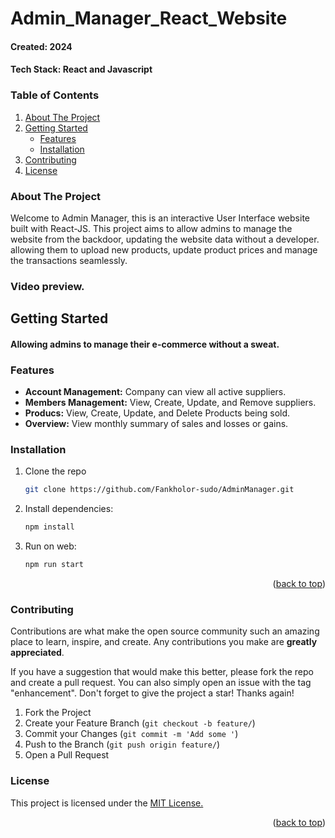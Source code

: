 # Admin_Manager_React_Website

#### Created: 2024
#### Tech Stack: React and Javascript

<!-- TABLE OF CONTENTS -->
### Table of Contents
<ol>
  <li>
    <a href="#about-the-project">About The Project</a>
  </li>
  <li>
    <a href="#getting-started">Getting Started</a>
    <ul>
      <li><a href="#features">Features</a></li>
      <li><a href="#installation">Installation</a></li>
    </ul>
  </li>
  <li><a href="#contributing">Contributing</a></li>
  <li><a href="#license">License</a></li>
</ol>


### About The Project
Welcome to Admin Manager, this is an interactive User Interface website built with React-JS. 
This project aims to allow admins to manage the website from the backdoor, updating the 
website data without a developer. allowing them to upload new products, update product prices 
and manage the transactions seamlessly.

### Video preview.



## Getting Started
#### Allowing admins to manage their e-commerce without a sweat.

### Features
* <b>Account Management:</b> Company can view all active suppliers.
* <b>Members Management:</b> View, Create, Update, and Remove suppliers.
* <b>Producs:</b> View, Create, Update, and Delete Products being sold.
* <b>Overview:</b> View monthly summary of sales and losses or gains.


### Installation
1. Clone the repo
   ```sh
   git clone https://github.com/Fankholor-sudo/AdminManager.git
   ```
2. Install dependencies:
   ```sh
   npm install
   ```
5. Run on web:
   ```sh
   npm run start
   ```
  
<p align="right">(<a href="#top">back to top</a>)</p>

<!-- CONTRIBUTING -->

### Contributing

Contributions are what make the open source community such an amazing place to learn, inspire, and create. Any contributions you make are **greatly appreciated**.

If you have a suggestion that would make this better, please fork the repo and create a pull request. You can also simply open an issue with the tag "enhancement".
Don't forget to give the project a star! Thanks again!

1. Fork the Project
2. Create your Feature Branch (`git checkout -b feature/`)
3. Commit your Changes (`git commit -m 'Add some '`)
4. Push to the Branch (`git push origin feature/`)
5. Open a Pull Request

<!-- LICENSE -->

### License
<p>This project is licensed under the <a href="https://opensource.org/license/ecl-1-0/">MIT License.</a></p>

<p align="right">(<a href="#top">back to top</a>)</p>

